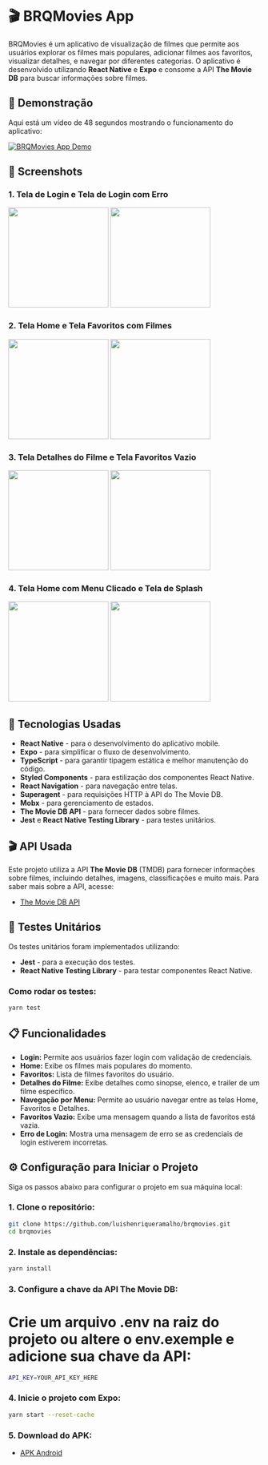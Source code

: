 # 🎬 BRQMovies App

BRQMovies é um aplicativo de visualização de filmes que permite aos usuários explorar os filmes mais populares, adicionar filmes aos favoritos, visualizar detalhes, e navegar por diferentes categorias. O aplicativo é desenvolvido utilizando **React Native** e **Expo** e consome a API **The Movie DB** para buscar informações sobre filmes.

## 🎥 Demonstração

Aqui está um vídeo de 48 segundos mostrando o funcionamento do aplicativo:

[![BRQMovies App Demo](assets/video-thumbnail.png)](assets/brqmovies-demo.mp4)

## 📱 Screenshots

### 1. Tela de Login e Tela de Login com Erro

<div>
  <img src="assets/prints/login.jpeg" width="200"/>
  <img src="assets/prints/login-error.jpeg" width="200"/>
</div>

### 2. Tela Home e Tela Favoritos com Filmes

<div>
  <img src="assets/prints/home.jpeg" width="200"/>
  <img src="assets/prints/favorite-movies.jpeg" width="200"/>
</div>

### 3. Tela Detalhes do Filme e Tela Favoritos Vazio

<div>
  <img src="assets/prints/movie-detail.jpeg" width="200"/>
  <img src="assets/prints/favorite-clean.jpeg" width="200"/>
</div>

### 4. Tela Home com Menu Clicado e Tela de Splash

<div>
  <img src="assets/prints/home-menu.jpeg" width="200"/>
  <img src="assets/prints/splash.jpeg" width="200"/>
</div>

## 🚀 Tecnologias Usadas

- **React Native** - para o desenvolvimento do aplicativo mobile.
- **Expo** - para simplificar o fluxo de desenvolvimento.
- **TypeScript** - para garantir tipagem estática e melhor manutenção do código.
- **Styled Components** - para estilização dos componentes React Native.
- **React Navigation** - para navegação entre telas.
- **Superagent** - para requisições HTTP à API do The Movie DB.
- **Mobx** - para gerenciamento de estados.
- **The Movie DB API** - para fornecer dados sobre filmes.
- **Jest** e **React Native Testing Library** - para testes unitários.

## 🎬 API Usada

Este projeto utiliza a API **The Movie DB** (TMDB) para fornecer informações sobre filmes, incluindo detalhes, imagens, classificações e muito mais. Para saber mais sobre a API, acesse:

- [The Movie DB API](https://developers.themoviedb.org/3)

## 🧪 Testes Unitários

Os testes unitários foram implementados utilizando:

- **Jest** - para a execução dos testes.
- **React Native Testing Library** - para testar componentes React Native.

### Como rodar os testes:

```bash
yarn test
```

## 📋 Funcionalidades

- **Login:** Permite aos usuários fazer login com validação de credenciais.
- **Home:** Exibe os filmes mais populares do momento.
- **Favoritos:** Lista de filmes favoritos do usuário.
- **Detalhes do Filme:** Exibe detalhes como sinopse, elenco, e trailer de um filme específico.
- **Navegação por Menu:** Permite ao usuário navegar entre as telas Home, Favoritos e Detalhes.
- **Favoritos Vazio:** Exibe uma mensagem quando a lista de favoritos está vazia.
- **Erro de Login:** Mostra uma mensagem de erro se as credenciais de login estiverem incorretas.

## ⚙️ Configuração para Iniciar o Projeto

Siga os passos abaixo para configurar o projeto em sua máquina local:

### 1. Clone o repositório:

```bash
git clone https://github.com/luishenriqueramalho/brqmovies.git
cd brqmovies
```

### 2. Instale as dependências:

```bash
yarn install
```

### 3. Configure a chave da API The Movie DB:

# Crie um arquivo .env na raiz do projeto ou altere o env.exemple e adicione sua chave da API:

```bash
API_KEY=YOUR_API_KEY_HERE
```

### 4. Inicie o projeto com Expo:

```bash
yarn start --reset-cache
```

### 5. Download do APK:

- [APK Android](https://expo.dev/accounts/luishenriqueramalho/projects/brqMovies/builds/d477fcba-6084-4410-9977-19a55a0ac391)
